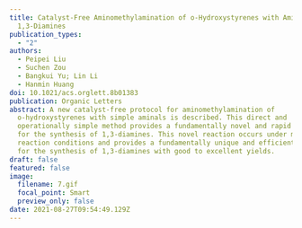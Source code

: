 ```yaml
---
title: Catalyst-Free Aminomethylamination of o‑Hydroxystyrenes with Aminals to
  1,3-Diamines
publication_types:
  - "2"
authors:
  - Peipei Liu
  - Suchen Zou
  - Bangkui Yu; Lin Li
  - Hanmin Huang
doi: 10.1021/acs.orglett.8b01383
publication: Organic Letters
abstract: A new catalyst-free protocol for aminomethylamination of
  o-hydroxystyrenes with simple aminals is described. This direct and
  operationally simple method provides a fundamentally novel and rapid approach
  for the synthesis of 1,3-diamines. This novel reaction occurs under mild
  reaction conditions and provides a fundamentally unique and efficient strategy
  for the synthesis of 1,3-diamines with good to excellent yields.
draft: false
featured: false
image:
  filename: 7.gif
  focal_point: Smart
  preview_only: false
date: 2021-08-27T09:54:49.129Z
---
```

